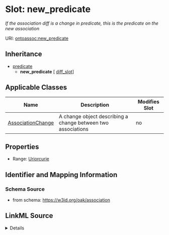 # Slot: new_predicate


_If the association diff is a change in predicate, this is the predicate on the new association_



URI: [ontoassoc:new_predicate](https://w3id.org/oak/association/new_predicate)




## Inheritance

* [predicate](predicate.md)
    * **new_predicate** [ [diff_slot](diff_slot.md)]





## Applicable Classes

| Name | Description | Modifies Slot |
| --- | --- | --- |
[AssociationChange](AssociationChange.md) | A change object describing a change between two associations |  no  |







## Properties

* Range: [Uriorcurie](Uriorcurie.md)





## Identifier and Mapping Information







### Schema Source


* from schema: https://w3id.org/oak/association




## LinkML Source

<details>
```yaml
name: new_predicate
description: If the association diff is a change in predicate, this is the predicate
  on the new association
from_schema: https://w3id.org/oak/association
rank: 1000
is_a: predicate
mixins:
- diff_slot
alias: new_predicate
domain_of:
- AssociationChange
range: uriorcurie

```
</details>